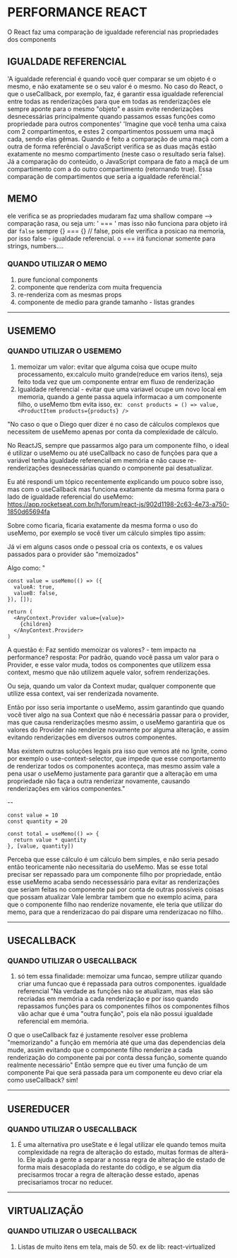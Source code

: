 # PERFORMANCE REACT

O React faz uma comparação de igualdade referencial nas propriedades dos components 


## IGUALDADE REFERENCIAL
'A igualdade referencial é quando você quer comparar se um objeto é o mesmo, e não exatamente se o seu valor é o mesmo.
No caso do React, o que o useCallback, por exemplo, faz, é garantir essa igualdade referencial entre todas as renderizações para que em todas as renderizações ele sempre aponte para o mesmo "objeto" e assim evite renderizações desnecessárias principalmente quando passamos essas funções como propriedade para outros componentes'
'Imagine que você tenha uma caixa com 2 compartimentos, e estes 2 compartimentos possuem uma maçã cada, sendo elas gêmas. Quando é feito a comparação de uma maçã com a outra de forma referêncial o JavaScript verifica se as duas maçãs estão exatamente no mesmo compartimento (neste caso o resultado seria false). Já a comparação do conteúdo, o JavaScript compara de fato a maçã de um compartimento com a do outro compartimento (retornando true). Essa comparação de compartimentos que seria a igualdade referêncial.'


## MEMO

ele verifica se as propriedades mudaram 
faz uma shallow compare --> comparação rasa, ou seja um: ' ===  ' mas isso não funciona para objeto irá dar `false` sempre
{} === {} // false, pois ele verifica a posicao na memoria, por isso false - igualdade referencial. o
=== irá funcionar somente para strings, numbers....

### QUANDO UTILIZAR O MEMO

1. pure funcional components
2. componente que renderiza com muita frequencia
3. re-renderiza com as mesmas props
4. componente de medio para grande tamanho - listas grandes

---

## USEMEMO

### QUANDO UTILIZAR O USEMEMO

1. memoizar um valor: evitar que alguma coisa que ocupe muito processamento, ex:calculo muito grande(reduce em varios itens), seja feito toda vez que um componente entrar em fluxo de renderização
2. Igualdade referencial - evitar que uma variavel ocupe um novo local em memoria, quando a gente passa aquela informacao a um componente filho, o useMemo tbm evita isso, ex: 
` const products = () => value,  <ProductItem products={products} />`


"No caso o que o Diego quer dizer é no caso de cálculos complexos que necessitem de useMemo apenas por conta da complexidade de cálculo.

No ReactJS, sempre que passarmos algo para um componente filho, o ideal é utilizar o useMemo ou até useCallback no caso de funções para que a variável tenha igualdade referencial em memória e não cause re-renderizações desnecessárias quando o componente pai desatualizar.

Eu até respondi um tópico recentemente explicando um pouco sobre isso, mas com o useCallback mas funciona exatamente da mesma forma para o lado de igualdade referencial do useMemo: https://app.rocketseat.com.br/h/forum/react-js/902d1198-2c63-4e73-a750-1850d65694fa

Sobre como ficaria, ficaria exatamente da mesma forma o uso do useMemo, por exemplo se você tiver um cálculo simples tipo assim:


Já vi em alguns casos onde o pessoal cria os contexts, e os values passados para o provider são "memoizados"

Algo como:
"
```
const value = useMemo(() => ({
  valueA: true,
  valueB: false,
}), []);

return (
  <AnyContext.Provider value={value}>
    {children}
  </AnyContext.Provider>
)

```
A questão é: Faz sentido memoizar os valores? - tem impacto na performance?
resposta: Por padrão, quando você passa um valor para o Provider, e esse valor muda, todos os componentes que utilizem essa context, mesmo que não utilizem aquele valor, sofrem renderizações.

Ou seja, quando um valor da Context mudar, qualquer componente que utilize essa context, vai ser renderizada novamente.

Então por isso seria importante o useMemo, assim garantindo que quando você tiver algo na sua Context que não é necessária passar para o provider, mas que causa renderizações mesmo assim, o useMemo garantiria que os valores do Provider não renderize novamente por alguma alteração, e assim evitando renderizações em diversos outros componentes.

Mas existem outras soluções legais pra isso que vemos até no Ignite, como por exemplo o use-context-selector, que impede que esse comportamento de renderizar todos os componentes aconteça, mas mesmo assim vale a pena usar o useMemo justamente para garantir que a alteração em uma propriedade não faça a outra renderizar novamente, causando renderizações em vários componentes."

--
```
const value = 10
const quantity = 20

const total = useMemo(() => {
  return value * quantity
}, [value, quantity])
```
Perceba que esse cálculo é um cálculo bem simples, e não seria pesado então teoricamente não necessitaria do useMemo. Mas se esse total precisar ser repassado para um componente filho por propriedade, então esse useMemo acaba sendo necessessário para evitar as renderizações que seriam feitas no componente pai por conta de outras possíveis coisas que possam atualizar 
Vale lembrar tambem que no exemplo acima, para que o componente filho nao renderize novamente, ele teria que utilizar do memo, para que a renderizacao do pai dispare uma renderizacao no filho.

---

## USECALLBACK

### QUANDO UTILIZAR O USECALLBACK


1. só tem essa finalidade: memoizar uma funcao, sempre utilizar quando criar uma funcao que é repassada para outros componentes. igualdade referencial
"Na verdade as funções não se atualizam, mas elas são recriadas em memória a cada renderização e por isso quando repassamos funções para os componentes filhos os componentes filhos vão achar que é uma "outra função", pois ela não possui igualdade referencial em memória.

O que o useCallback faz é justamente resolver esse problema "memorizando" a função em memória até que uma das dependencias dela mude, assim evitando que o componente filho renderize a cada renderização do componente pai por conta dessa função, somente quando realmente necessário"
Então sempre que eu tiver uma função de um componente Pai que será passada para um componente eu devo criar ela como useCallback? sim!

---
## USEREDUCER

### QUANDO UTILIZAR O USECALLBACK

1. É uma alternativa pro useState e é legal utilizar ele quando temos muita complexidade na regra de alteração do estado, muitas formas de alterá-lo. Ele ajuda a gente a separar a nossa regra de alteração de estado de forma mais desacoplada do restante do código, e se algum dia precisarmos trocar a regra de alteração desse estado, apenas precisariamos trocar no reducer.

--- 
## VIRTUALIZAÇÃO

### QUANDO UTILIZAR O USECALLBACK
1. Listas de muito itens em tela, mais de 50. ex de lib: react-virtualized

